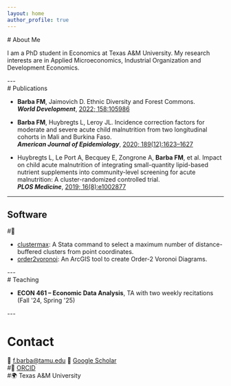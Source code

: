 ```yaml
---
layout: home
author_profile: true
---
```

<section id="about">
# About Me

I am a PhD student in Economics at Texas A&M University. My research interests are in Applied Microeconomics, Industrial Organization and Development Economics.
</section>
---
<section id="publications">
# Publications

- **Barba FM**, Jaimovich D. Ethnic Diversity and Forest Commons.  
  ***World Development***, [2022; 158:105986](https://doi.org/10.1016/j.worlddev.2022.105986)

- **Barba FM**, Huybregts L, Leroy JL. Incidence correction factors for moderate and severe acute child malnutrition from two longitudinal cohorts in Mali and Burkina Faso.  
  ***American Journal of Epidemiology***, [2020; 189(12):1623–1627](https://doi.org/10.1093/aje/kwaa139)

- Huybregts L, Le Port A, Becquey E, Zongrone A, **Barba FM**, et al. Impact on child acute malnutrition of integrating small-quantity lipid-based nutrient supplements into community-level screening for acute malnutrition: A cluster-randomized controlled trial.  
  ***PLOS Medicine***, [2019; 16(8):e1002877](https://doi.org/10.1371/journal.pmed.1002892)

---

# Software
#🔗 
- [clustermax](https://github.com/FMBarba/clustermax): A Stata command to select a maximum number of distance-buffered clusters from point coordinates.
- [order2voronoi](https://github.com/FMBarba/order2voronoi): An ArcGIS tool to create Order-2 Voronoi Diagrams.
</section>
---
<section id="teaching">
# Teaching

- **ECON 461 – Economic Data Analysis**, TA with two weekly recitations (Fall '24, Spring '25)
</section>
  ---

# Contact

📧 f.barba@tamu.edu
🔗 [Google Scholar](https://scholar.google.com/citations?user=MPSmP7wAAAAJ&hl=en)  
#🧪 [ORCID](orcid.org/0000-0002-5985-3652)  
#🌍 Texas A&M University
